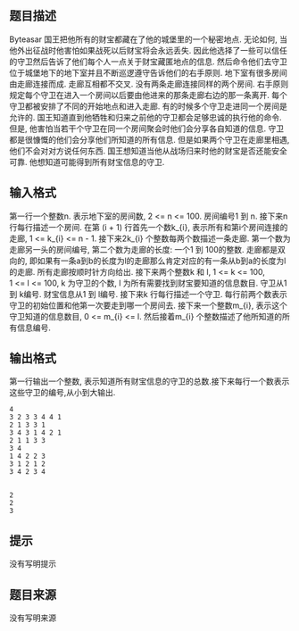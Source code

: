 


## 题目描述
Byteasar 国王把他所有的财宝都藏在了他的城堡里的一个秘密地点. 无论如何, 当他外出征战时他害怕如果战死以后财宝将会永远丢失. 因此他选择了一些可以信任的守卫然后告诉了他们每个人一点关于财宝藏匿地点的信息. 然后命令他们去守卫位于城堡地下的地下室并且不断巡逻遵守告诉他们的右手原则. 地下室有很多房间由走廊连接而成. 走廊互相都不交叉. 没有两条走廊连接同样的两个房间. 右手原则规定每个守卫在进入一个房间以后要由他进来的那条走廊右边的那一条离开. 每个守卫都被安排了不同的开始地点和进入走廊. 有的时候多个守卫走进同一个房间是允许的.
国王知道直到他牺牲和归来之前他的守卫都会足够忠诚的执行他的命令. 但是, 他害怕当若干个守卫在同一个房间聚会时他们会分享各自知道的信息. 守卫都是很慷慨的他们会分享他们所知道的所有信息. 但是如果两个守卫在走廊里相遇, 他们不会对对方说任何东西.
国王想知道当他从战场归来时他的财宝是否还能安全可靠. 他想知道可能得到所有财宝信息的守卫.
## 输入格式
第一行一个整数n. 表示地下室的房间数, 2 <= n <= 100. 房间编号1 到 n. 接下来n行每行描述一个房间. 在第 (i + 1) 行首先一个数k_{i}, 表示所有和第i个房间连接的走廊, 1 <= k_{i} <= n - 1. 接下来2k_{i} 个整数每两个数描述一条走廊. 第一个数为走廊另一头的房间编号, 第二个数为走廊的长度: 一个1 到 100的整数. 走廊都是双向的, 即如果有一条a到b的长度为l的走廊那么肯定对应的有一条从b到a的长度为l的走廊. 所有走廊按顺时针方向给出.
接下来两个整数k 和 l, 1 <= k <= 100, 1 <= l <= 100, k 为守卫的个数, l 为所有需要找到财宝要知道的信息数目. 守卫从1 到 k编号. 财宝信息从1 到 l编号. 接下来k 行每行描述一个守卫. 每行前两个数表示守卫的初始位置和他第一次要走到哪一个房间去. 接下来一个整数m_{i}, 表示这个守卫知道的信息数目, 0 <= m_{i} <= l. 然后接着m_{i} 个整数描述了他所知道的所有信息编号.
## 输出格式
第一行输出一个整数, 表示知道所有财宝信息的守卫的总数.接下来每行一个数表示这些守卫的编号,从小到大输出. 

```input1
4
3 2 3 3 4 4 1
2 1 3 3 1
3 4 3 1 4 2 1
2 1 1 3 3
3 4
1 4 2 2 3
3 1 2 1 2
3 4 2 3 4

```
```output1

2
2
3
```

## 提示
没有写明提示
## 题目来源
没有写明来源


